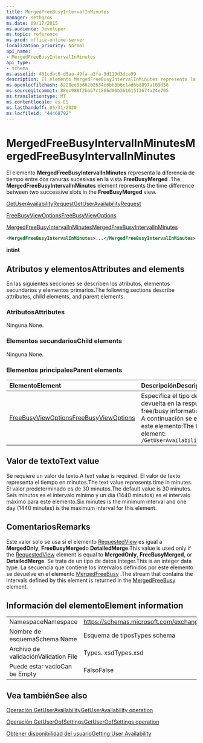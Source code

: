 ```yaml
---
title: MergedFreeBusyIntervalInMinutes
manager: sethgros
ms.date: 09/17/2015
ms.audience: Developer
ms.topic: reference
ms.prod: office-online-server
localization_priority: Normal
api_name:
- MergedFreeBusyIntervalInMinutes
api_type:
- schema
ms.assetid: 481cdbc6-d5aa-49fa-a3fa-9d119d3dca99
description: El elemento MergedFreeBusyIntervalInMinutes representa la diferencia de tiempo entre dos ranuras sucesivas en la vista FreeBusyMerged.
ms.openlocfilehash: 6228ee5b66202634e6bb3b6c1ad6b8897a109d58
ms.sourcegitcommit: 88ec988f2bb67c1866d06b361615f3674a24e795
ms.translationtype: MT
ms.contentlocale: es-ES
ms.lasthandoff: 05/31/2020
ms.locfileid: "44468792"
---
```

# <a name="mergedfreebusyintervalinminutes"></a><span data-ttu-id="3b67e-103">MergedFreeBusyIntervalInMinutes</span><span class="sxs-lookup"><span data-stu-id="3b67e-103">MergedFreeBusyIntervalInMinutes</span></span>

<span data-ttu-id="3b67e-104">El elemento **MergedFreeBusyIntervalInMinutes** representa la diferencia de tiempo entre dos ranuras sucesivas en la vista **FreeBusyMerged** .</span><span class="sxs-lookup"><span data-stu-id="3b67e-104">The **MergedFreeBusyIntervalInMinutes** element represents the time difference between two successive slots in the **FreeBusyMerged** view.</span></span> 
  
[<span data-ttu-id="3b67e-105">GetUserAvailabilityRequest</span><span class="sxs-lookup"><span data-stu-id="3b67e-105">GetUserAvailabilityRequest</span></span>](getuseravailabilityrequest.md)
  
[<span data-ttu-id="3b67e-106">FreeBusyViewOptions</span><span class="sxs-lookup"><span data-stu-id="3b67e-106">FreeBusyViewOptions</span></span>](freebusyviewoptions.md)
  
[<span data-ttu-id="3b67e-107">MergedFreeBusyIntervalInMinutes</span><span class="sxs-lookup"><span data-stu-id="3b67e-107">MergedFreeBusyIntervalInMinutes</span></span>](mergedfreebusyintervalinminutes.md)
  
```xml
<MergedFreeBusyIntervalInMinutes>...</MergedFreeBusyIntervalInMinutes>
```

 <span data-ttu-id="3b67e-108">**int**</span><span class="sxs-lookup"><span data-stu-id="3b67e-108">**int**</span></span>
## <a name="attributes-and-elements"></a><span data-ttu-id="3b67e-109">Atributos y elementos</span><span class="sxs-lookup"><span data-stu-id="3b67e-109">Attributes and elements</span></span>

<span data-ttu-id="3b67e-110">En las siguientes secciones se describen los atributos, elementos secundarios y elementos primarios.</span><span class="sxs-lookup"><span data-stu-id="3b67e-110">The following sections describe attributes, child elements, and parent elements.</span></span>
  
### <a name="attributes"></a><span data-ttu-id="3b67e-111">Atributos</span><span class="sxs-lookup"><span data-stu-id="3b67e-111">Attributes</span></span>

<span data-ttu-id="3b67e-112">Ninguna.</span><span class="sxs-lookup"><span data-stu-id="3b67e-112">None.</span></span>
  
### <a name="child-elements"></a><span data-ttu-id="3b67e-113">Elementos secundarios</span><span class="sxs-lookup"><span data-stu-id="3b67e-113">Child elements</span></span>

<span data-ttu-id="3b67e-114">Ninguna.</span><span class="sxs-lookup"><span data-stu-id="3b67e-114">None.</span></span>
  
### <a name="parent-elements"></a><span data-ttu-id="3b67e-115">Elementos principales</span><span class="sxs-lookup"><span data-stu-id="3b67e-115">Parent elements</span></span>

|<span data-ttu-id="3b67e-116">**Elemento**</span><span class="sxs-lookup"><span data-stu-id="3b67e-116">**Element**</span></span>|<span data-ttu-id="3b67e-117">**Descripción**</span><span class="sxs-lookup"><span data-stu-id="3b67e-117">**Description**</span></span>|
|:-----|:-----|
|[<span data-ttu-id="3b67e-118">FreeBusyViewOptions</span><span class="sxs-lookup"><span data-stu-id="3b67e-118">FreeBusyViewOptions</span></span>](freebusyviewoptions.md) <br/> |<span data-ttu-id="3b67e-119">Especifica el tipo de información de disponibilidad devuelta en la respuesta.</span><span class="sxs-lookup"><span data-stu-id="3b67e-119">Specifies the type of free/busy information returned in the response.</span></span>  <br/> <span data-ttu-id="3b67e-120">A continuación se encuentra la expresión XPath de este elemento:</span><span class="sxs-lookup"><span data-stu-id="3b67e-120">The following is the XPath to this element:</span></span>  <br/>  `/GetUserAvailabilityRequest/FreeBusyViewOptions` <br/> |
   
## <a name="text-value"></a><span data-ttu-id="3b67e-121">Valor de texto</span><span class="sxs-lookup"><span data-stu-id="3b67e-121">Text value</span></span>

<span data-ttu-id="3b67e-122">Se requiere un valor de texto.</span><span class="sxs-lookup"><span data-stu-id="3b67e-122">A text value is required.</span></span> <span data-ttu-id="3b67e-123">El valor de texto representa el tiempo en minutos.</span><span class="sxs-lookup"><span data-stu-id="3b67e-123">The text value represents time in minutes.</span></span> <span data-ttu-id="3b67e-124">El valor predeterminado es de 30 minutos.</span><span class="sxs-lookup"><span data-stu-id="3b67e-124">The default value is 30 minutes.</span></span> <span data-ttu-id="3b67e-125">Seis minutos es el intervalo mínimo y un día (1440 minutos) es el intervalo máximo para este elemento.</span><span class="sxs-lookup"><span data-stu-id="3b67e-125">Six minutes is the minimum interval and one day (1440 minutes) is the maximum interval for this element.</span></span>
  
## <a name="remarks"></a><span data-ttu-id="3b67e-126">Comentarios</span><span class="sxs-lookup"><span data-stu-id="3b67e-126">Remarks</span></span>

<span data-ttu-id="3b67e-127">Este valor solo se usa si el elemento [RequestedView](requestedview.md) es igual a **MergedOnly**, **FreeBusyMerged**o **DetailedMerge**.</span><span class="sxs-lookup"><span data-stu-id="3b67e-127">This value is used only if the [RequestedView](requestedview.md) element is equal to **MergedOnly**, **FreeBusyMerged**, or **DetailedMerge**.</span></span> <span data-ttu-id="3b67e-128">Se trata de un tipo de datos Integer.</span><span class="sxs-lookup"><span data-stu-id="3b67e-128">This is an integer data type.</span></span> <span data-ttu-id="3b67e-129">La secuencia que contiene los intervalos definidos por este elemento se devuelve en el elemento [MergedFreeBusy](mergedfreebusy.md) .</span><span class="sxs-lookup"><span data-stu-id="3b67e-129">The stream that contains the intervals defined by this element is returned in the [MergedFreeBusy](mergedfreebusy.md) element.</span></span> 
  
## <a name="element-information"></a><span data-ttu-id="3b67e-130">Información del elemento</span><span class="sxs-lookup"><span data-stu-id="3b67e-130">Element information</span></span>

|||
|:-----|:-----|
|<span data-ttu-id="3b67e-131">Namespace</span><span class="sxs-lookup"><span data-stu-id="3b67e-131">Namespace</span></span>  <br/> |https://schemas.microsoft.com/exchange/services/2006/types  <br/> |
|<span data-ttu-id="3b67e-132">Nombre de esquema</span><span class="sxs-lookup"><span data-stu-id="3b67e-132">Schema Name</span></span>  <br/> |<span data-ttu-id="3b67e-133">Esquema de tipos</span><span class="sxs-lookup"><span data-stu-id="3b67e-133">Types schema</span></span>  <br/> |
|<span data-ttu-id="3b67e-134">Archivo de validación</span><span class="sxs-lookup"><span data-stu-id="3b67e-134">Validation File</span></span>  <br/> |<span data-ttu-id="3b67e-135">Types. xsd</span><span class="sxs-lookup"><span data-stu-id="3b67e-135">Types.xsd</span></span>  <br/> |
|<span data-ttu-id="3b67e-136">Puede estar vacío</span><span class="sxs-lookup"><span data-stu-id="3b67e-136">Can be Empty</span></span>  <br/> |<span data-ttu-id="3b67e-137">Falso</span><span class="sxs-lookup"><span data-stu-id="3b67e-137">False</span></span>  <br/> |
   
## <a name="see-also"></a><span data-ttu-id="3b67e-138">Vea también</span><span class="sxs-lookup"><span data-stu-id="3b67e-138">See also</span></span>



[<span data-ttu-id="3b67e-139">Operación GetUserAvailability</span><span class="sxs-lookup"><span data-stu-id="3b67e-139">GetUserAvailability operation</span></span>](getuseravailability-operation.md)
  
[<span data-ttu-id="3b67e-140">Operación GetUserOofSettings</span><span class="sxs-lookup"><span data-stu-id="3b67e-140">GetUserOofSettings operation</span></span>](getuseroofsettings-operation.md)


[<span data-ttu-id="3b67e-141">Obtener disponibilidad del usuario</span><span class="sxs-lookup"><span data-stu-id="3b67e-141">Getting User Availability</span></span>](https://msdn.microsoft.com/library/d4133fcb-9b0f-4e6b-aadf-a389da83516a%28Office.15%29.aspx)

